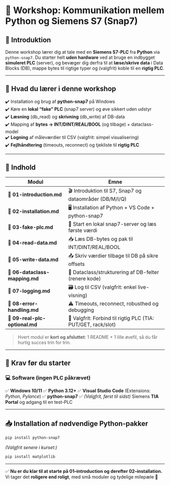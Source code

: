 # 🚀 Workshop: Kommunikation mellem Python og Siemens S7 (Snap7)

## 📌 Introduktion

Denne workshop lærer dig at tale med en **Siemens S7-PLC** fra **Python** via `python-snap7`. Du starter helt **uden hardware** ved at bruge en indbygget **simuleret PLC** (server), og bevæger dig derfra til at **læse/skrive data** i Data Blocks (DB), mappe bytes til rigtige typer og (valgfrit) koble til en **rigtig PLC**.

---

## 🎯 Hvad du lærer i denne workshop

✔️ Installation og brug af **python-snap7** på Windows  
✔️ Køre en **lokal “fake” PLC** (snap7 server) og øve sikkert uden udstyr  
✔️ **Læsning** (db\_read) og **skrivning** (db\_write) af DB-data  
✔️ Mapping af **bytes → INT/DINT/REAL/BOOL** (og tilbage) + dataclass-model  
✔️ **Logning** af måleværdier til CSV (valgfrit: simpel visualisering)  
✔️ **Fejlhåndtering** (timeouts, reconnect) og tjekliste til **rigtig PLC**  

---

## 📌 Indhold

| Modul                          | Emne                                                          |
| ------------------------------ | ------------------------------------------------------------- |
| 📄 **01-introduction.md**      | 🎬 Introduktion til S7, Snap7 og dataområder (DB/M/I/Q)       |
| 📄 **02-installation.md**      | 🖥️ Installation af Python + VS Code + python-snap7           |
| 📄 **03-fake-plc.md**          | 🧪 Start en lokal snap7-server og læs første værdi            |
| 📄 **04-read-data.md**         | 📥 Læs DB-bytes og pak til INT/DINT/REAL/BOOL                 |
| 📄 **05-write-data.md**        | 📤 Skriv værdier tilbage til DB på sikre offsets              |
| 📄 **06-dataclass-mapping.md** | 🧩 Dataclass/strukturering af DB-felter (renere kode)         |
| 📄 **07-logging.md**           | 🗃️ Log til CSV (valgfrit: enkel live-visning)                |
| 📄 **08-error-handling.md**    | ⚠️ Timeouts, reconnect, robusthed og debugging                |
| 📄 **09-real-plc-optional.md** | 🔌 Valgfrit: Forbind til rigtig PLC (TIA: PUT/GET, rack/slot) |

> Hvert modul er **kort og afsluttet**: 1 README + 1 lille øvefil, så du får hurtig succes trin for trin.

---

## 🔧 Krav før du starter

### 💻 Software (ingen PLC påkrævet)

✅ **Windows 10/11**
✅ **Python 3.12+**
✅ **Visual Studio Code** (Extensions: *Python*, *Pylance*)
✅ **python-snap7**
✅ *(Valgfrit, først til sidst)* Siemens **TIA Portal** og adgang til en test-PLC

---

## 📥 Installation af nødvendige Python-pakker

```bash
pip install python-snap7
```

*(Valgfrit senere i kurset:)*

```bash
pip install matplotlib
```

---

✅ **Nu er du klar til at starte på 01–introduction og derefter 02–installation.**
Vi tager det **roligere end roligt**, med små moduler og tydelige milepæle 💪
